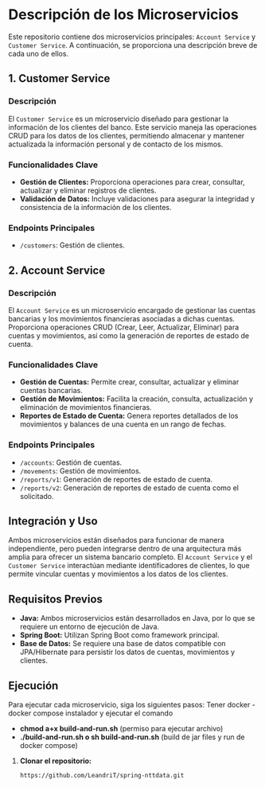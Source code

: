# Descripción de los Microservicios

Este repositorio contiene dos microservicios principales: `Account Service` y `Customer Service`. A continuación, se
proporciona una descripción breve
de cada uno de ellos.

## 1. Customer Service

### Descripción

El `Customer Service` es un microservicio diseñado para gestionar la información de los clientes del banco. Este
servicio maneja las operaciones CRUD
para los datos de los clientes, permitiendo almacenar y mantener actualizada la información personal y de contacto de
los mismos.

### Funcionalidades Clave

- **Gestión de Clientes:** Proporciona operaciones para crear, consultar, actualizar y eliminar registros de clientes.
- **Validación de Datos:** Incluye validaciones para asegurar la integridad y consistencia de la información de los
  clientes.

### Endpoints Principales

- `/customers`: Gestión de clientes.

## 2. Account Service

### Descripción

El `Account Service` es un microservicio encargado de gestionar las cuentas bancarias y los movimientos financieras
asociadas a dichas cuentas.
Proporciona operaciones CRUD (Crear, Leer, Actualizar, Eliminar) para cuentas y movimientos, así como la generación de
reportes de estado de cuenta.

### Funcionalidades Clave

- **Gestión de Cuentas:** Permite crear, consultar, actualizar y eliminar cuentas bancarias.
- **Gestión de Movimientos:** Facilita la creación, consulta, actualización y eliminación de movimientos financieras.
- **Reportes de Estado de Cuenta:** Genera reportes detallados de los movimientos y balances de una cuenta en un rango
  de fechas.

### Endpoints Principales

- `/accounts`: Gestión de cuentas.
- `/movements`: Gestión de movimientos.
- `/reports/v1`: Generación de reportes de estado de cuenta.
- `/reports/v2`: Generación de reportes de estado de cuenta como el solicitado.

## Integración y Uso

Ambos microservicios están diseñados para funcionar de manera independiente, pero pueden integrarse dentro de una
arquitectura más amplia para ofrecer
un sistema bancario completo. El `Account Service` y el `Customer Service` interactúan mediante identificadores de
clientes, lo que permite vincular
cuentas y movimientos a los datos de los clientes.

## Requisitos Previos

- **Java:** Ambos microservicios están desarrollados en Java, por lo que se requiere un entorno de ejecución de Java.
- **Spring Boot:** Utilizan Spring Boot como framework principal.
- **Base de Datos:** Se requiere una base de datos compatible con JPA/Hibernate para persistir los datos de cuentas,
  movimientos y clientes.

## Ejecución

Para ejecutar cada microservicio, siga los siguientes pasos:
Tener docker - docker compose instalador y ejecutar el comando

- **chmod a+x build-and-run.sh** (permiso para ejecutar archivo)
- **./build-and-run.sh o sh build-and-run.sh** (build de jar files y run de docker compose)


1. **Clonar el repositorio:**
   ```bash
   https://github.com/LeandriT/spring-nttdata.git
